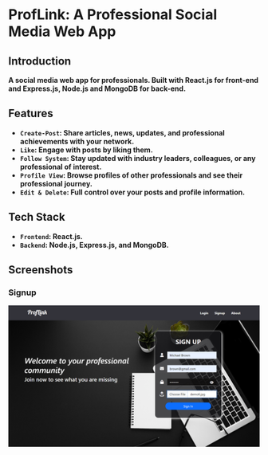 # ProfLink: A Professional Social Media Web App
## Introduction
**A social media web app for professionals. Built with React.js for front-end and Express.js, Node.js and MongoDB for back-end.**
## Features
- **`Create-Post`: Share articles, news, updates, and professional achievements with your network.**
- **`Like`: Engage with posts by liking them.**
- **`Follow System`: Stay updated with industry leaders, colleagues, or any professional of interest.**
- **`Profile View`: Browse profiles of other professionals and see their professional journey.**
- **`Edit & Delete`: Full control over your posts and profile information.**
## Tech Stack
- **`Frontend`: React.js.**
- **`Backend`: Node.js, Express.js, and MongoDB.**
## Screenshots
### Signup
![signup](Screenshots/signup.png )

